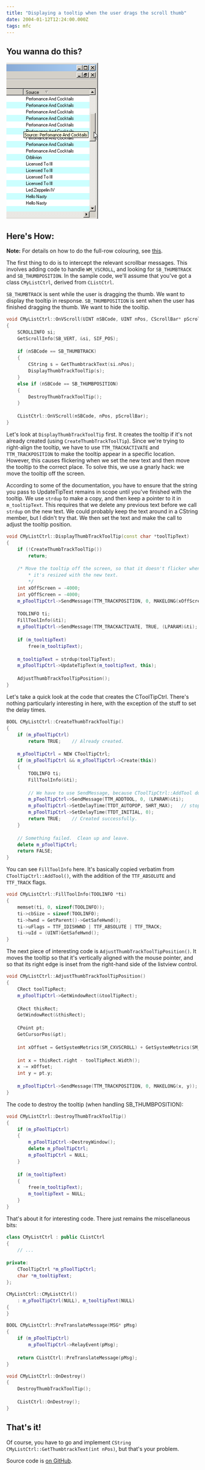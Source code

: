 ```yaml
---
title: "Displaying a tooltip when the user drags the scroll thumb"
date: 2004-01-12T12:24:00.000Z
tags: mfc
---
```

## You wanna do this?

![](/images/2004/2004-01-12-displaying-a-tooltip-when-the-user-drags-the-scroll-thumb/thumbtrack_tooltips.png)

## Here's How:

**Note:** For details on how to do the full-row colouring, see [this](/node/view/63).

The first thing to do is to intercept the relevant scrollbar messages. This involves adding code to handle `WM_VSCROLL`, and looking for `SB_THUMBTRACK` and `SB_THUMBPOSITION`. In the sample code, we'll assume that you've got a class `CMyListCtrl`, derived from `CListCtrl`.

`SB_THUMBTRACK` is sent while the user is dragging the thumb. We want to display the tooltip in response. `SB_THUMBPOSITION` is sent when the user has finished dragging the thumb. We want to hide the tooltip.

```c++
void CMyListCtrl::OnVScroll(UINT nSBCode, UINT nPos, CScrollBar* pScrollBar)
{
    SCROLLINFO si;
    GetScrollInfo(SB_VERT, &si, SIF_POS);

    if (nSBCode == SB_THUMBTRACK)
    {
        CString s = GetThumbtrackText(si.nPos);
        DisplayThumbTrackToolTip(s);
    }
    else if (nSBCode == SB_THUMBPOSITION)
    {
        DestroyThumbTrackToolTip();
    }

    CListCtrl::OnVScroll(nSBCode, nPos, pScrollBar);
}
```

Let's look at `DisplayThumbTrackToolTip` first. It creates the tooltip if it's not already created (using `CreateThumbTrackToolTip`). Since we're trying to right-align the tooltip, we have to use `TTM_TRACKACTIVATE` and `TTM_TRACKPOSITION` to make the tooltip appear in a specific location. However, this causes flickering when we set the new text and then move the tooltip to the correct place. To solve this, we use a gnarly hack: we move the tooltip off the screen.

According to some of the documentation, you have to ensure that the string you pass to UpdateTipText remains in scope until you've finished with the tooltip. We use `strdup` to make a copy, and then keep a pointer to it in `m_tooltipText`. This requires that we delete any previous text before we call `strdup` on the new text. We could probably keep the text around in a CString member, but I didn't try that. We then set the text and make the call to adjust the tooltip position.

```c++
void CMyListCtrl::DisplayThumbTrackToolTip(const char *toolTipText)
{
    if (!CreateThumbTrackToolTip())
        return;

    /* Move the tooltip off the screen, so that it doesn't flicker when
        * it's resized with the new text.
        */
    int xOffScreen = -4000;
    int yOffScreen = -4000;
    m_pToolTipCtrl->SendMessage(TTM_TRACKPOSITION, 0, MAKELONG(xOffScreen, yOffScreen));

    TOOLINFO ti;
    FillToolInfo(&ti);
    m_pToolTipCtrl->SendMessage(TTM_TRACKACTIVATE, TRUE, (LPARAM)&ti);

    if (m_tooltipText)
        free(m_tooltipText);

    m_tooltipText = strdup(toolTipText);
    m_pToolTipCtrl->UpdateTipText(m_tooltipText, this);

    AdjustThumbTrackToolTipPosition();
}
```

Let's take a quick look at the code that creates the CToolTipCtrl. There's nothing particularly interesting in here, with the exception of the stuff to set the delay times.

```c++
BOOL CMyListCtrl::CreateThumbTrackToolTip()
{
    if (m_pToolTipCtrl)
        return TRUE;	// Already created.

    m_pToolTipCtrl = NEW CToolTipCtrl;
    if (m_pToolTipCtrl && m_pToolTipCtrl->Create(this))
    {
        TOOLINFO ti;
        FillToolInfo(&ti);

        // We have to use SendMessage, because CToolTipCtrl::AddTool doesn't pass all of the flags.
        m_pToolTipCtrl->SendMessage(TTM_ADDTOOL, 0, (LPARAM)&ti);
        m_pToolTipCtrl->SetDelayTime(TTDT_AUTOPOP, SHRT_MAX);   // stop the tooltip coming up automatically
        m_pToolTipCtrl->SetDelayTime(TTDT_INITIAL, 0);
        return TRUE;	// Created successfully.
    }

    // Something failed.  Clean up and leave.
    delete m_pToolTipCtrl;
    return FALSE;
}
```

You can see `FillToolInfo` here. It's basically copied verbatim from `CToolTipCtrl::AddTool()`, with the addition of the `TTF_ABSOLUTE` and `TTF_TRACK` flags.

```c++
void CMyListCtrl::FillToolInfo(TOOLINFO *ti)
{
    memset(ti, 0, sizeof(TOOLINFO));
    ti->cbSize = sizeof(TOOLINFO);
    ti->hwnd = GetParent()->GetSafeHwnd();
    ti->uFlags = TTF_IDISHWND | TTF_ABSOLUTE | TTF_TRACK;
    ti->uId = (UINT)GetSafeHwnd();
}
```

The next piece of interesting code is `AdjustThumbTrackToolTipPosition()`. It moves the tooltip so that it's vertically aligned with the mouse pointer, and so that its right edge is inset from the right-hand side of the listview control.

```c++
void CMyListCtrl::AdjustThumbTrackToolTipPosition()
{
    CRect toolTipRect;
    m_pToolTipCtrl->GetWindowRect(&toolTipRect);

    CRect thisRect;
    GetWindowRect(&thisRect);

    CPoint pt;
    GetCursorPos(&pt);

    int xOffset = GetSystemMetrics(SM_CXVSCROLL) + GetSystemMetrics(SM_CXDLGFRAME);

    int x = thisRect.right - toolTipRect.Width();
    x -= xOffset;
    int y = pt.y;

    m_pToolTipCtrl->SendMessage(TTM_TRACKPOSITION, 0, MAKELONG(x, y));
}
```

The code to destroy the tooltip (when handling SB_THUMBPOSITION):

```c++
void CMyListCtrl::DestroyThumbTrackToolTip()
{
    if (m_pToolTipCtrl)
    {
        m_pToolTipCtrl->DestroyWindow();
        delete m_pToolTipCtrl;
        m_pToolTipCtrl = NULL;
    }

    if (m_tooltipText)
    {
        free(m_tooltipText);
        m_tooltipText = NULL;
    }
}
```

That's about it for interesting code. There just remains the miscellaneous bits:

```c++
class CMyListCtrl : public CListCtrl
{
    // ...

private:
    CToolTipCtrl *m_pToolTipCtrl;
    char *m_tooltipText;
};
```

```c++
CMyListCtrl::CMyListCtrl()
    : m_pToolTipCtrl(NULL), m_tooltipText(NULL)
{
}
```

```c++
BOOL CMyListCtrl::PreTranslateMessage(MSG* pMsg)
{
    if (m_pToolTipCtrl)
        m_pToolTipCtrl->RelayEvent(pMsg);

    return CListCtrl::PreTranslateMessage(pMsg);
}
```

```c++
void CMyListCtrl::OnDestroy()
{
    DestroyThumbTrackToolTip();

    CListCtrl::OnDestroy();
}
```

## That's it!

Of course, you have to go and implement `CString CMyListCtrl::GetThumbtrackText(int nPos)`, but that's your problem.

Source code is [on GitHub](https://github.com/rlipscombe/ThumbTips).
